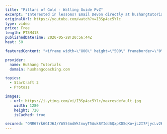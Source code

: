 ```yaml
---
title: "Pillars of Gold - Walling Guide PvZ"
excerpt: "Interested in lessons? Email Devon directly at hushangtutorials@outlook.com ------------------------------------------------------------------------------------------------------- Want to support HuShang Tutorials directly? Patreon is a website where you can contribute a monthly donation that will help"
originalUrl: https://youtube.com/watch?v=I3Sp4sc5Ylc
type: video
price: Free
length: PT3M41S
publishedDateTime: 2020-05-28T20:56:44Z
heat: 50

featuredContent: "<iframe width=\"800\" height=\"500\" frameborder=\"0\" src=\"https://www.youtube.com/embed/I3Sp4sc5Ylc\" allow=\"accelerometer; autoplay; encrypted-media; gyroscope; picture-in-picture\" allowfullscreen></iframe>"

provider:
  name: HuShang Tutorials
  domain: hushangcoaching.com

topics:
  - StarCraft 2
  - Protoss

images:
  - url: https://i.ytimg.com/vi/I3Sp4sc5Ylc/maxresdefault.jpg
    width: 1280
    height: 720
    isCached: true

secured: "ONR67rk6GIJ6J/YA554ndWktnwyT5AukBYIdd6QxpXDSqKo+jL2I7FjycLv2HxuZWfA5bag46MGaVkNxrFVcO9n796/rafwszOo+C9awNErkOpjtSqJlBlNTT5diFuuFr2bO79MRygvVC/QHX7meOMK/+BmutFy5lNWVL7rKSQsA7clpddLQgvoK23xGOyH64xINw1b21Qb63HfqgCOKSpr1DkxeGjBCD+RHHWSISZLuj+2y6/Fi+trBse2Y0y9XjYZ+Cf+00q18siy+qTE7DNH1dXjO+a/MBCwP7+bOUEtesQ1u1uLm858/ukdgpKijd+wnwgYIhlPkK6wJBkLr9sfgfREC9CtBQPylalDb9s+S5XqlQ5Lpbwzz6A6bZXhqx2mUGkLHbIxYnJuAdINpkpv2q+2Ww6RzAFd8hJwzPjE=;6cZgXWg2+OuU9Z9F4vR0rw=="
---
```


